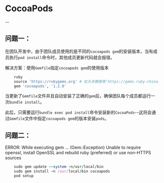# CocoaPods
-- 
## 问题一：
在团队开发中，由于团队成员使用的是不同的`cocoapods gem`的安装版本，当有成员执行`pod install`命令时，其他成员更新代码就会报错。

解决方案：使用`Gemfile`指定`cocoapods gem`的使用版本

```ruby
	ruby
	source 'https://rubygems.org' # 在大天朝使用'https://gems.ruby-china.org'
	gem 'cocoapods', '1.2.0'
```
当更新了`Gemfile`文件并且自动安装了正确的`gem`后，确保团队每个成员都运行一次`bundle install`。

此后，只需要运行`bundle exec pod install`命令安装新的`CocoaPods`--这将会通过`Gemfile`文件中指定`cocoapods gem`的版本安装`pods`。

## 问题二：
ERROR: While executing gem ... (Gem::Exception) Unable to require openssl, install OpenSSL and rebuild ruby (preferred) or use non-HTTPS sources

```ruby
	sudo gem update --system -n/usr/local/bin
	sudo gem install -n /usr/local/bin cocoapods
	pod setup
```